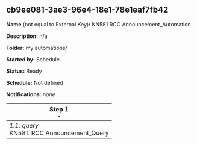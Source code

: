 ## cb9ee081-3ae3-96e4-18e1-78e1eaf7fb42

**Name** (not equal to External Key)**:** KN581 RCC Announcement_Automation

**Description:** n/a

**Folder:** my automations/

**Started by:** Schedule

**Status:** Ready

**Schedule:** Not defined

**Notifications:** _none_


| Step 1<br>_<small>-</small>_ |
| --- |
| _1.1: query_<br>KN581 RCC Announcement_Query |
